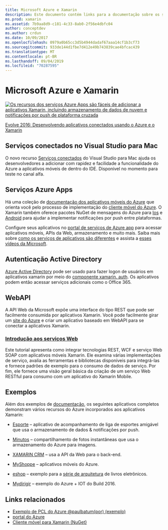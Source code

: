 ```yaml
---
title: Microsoft Azure e Xamarin
description: Este documento contém links para a documentação sobre os serviços conectados no Visual Studio para Mac, os aplicativos móveis do Azure, a autenticação Active Directory e o WebAPI.
ms.prod: xamarin
ms.assetid: 7b9aa8d9-c181-4c33-8ab0-2f56e4dbfc04
author: conceptdev
ms.author: crdun
ms.date: 10/09/2017
ms.openlocfilehash: 0979a0b65cc3d5b4944dadaf67aaa14cf1b3cf73
ms.sourcegitcommit: 933de144d1fbe7d412e49b743839cae4bfcac439
ms.translationtype: MT
ms.contentlocale: pt-BR
ms.lasthandoff: 09/04/2019
ms.locfileid: "70287595"
---
```

# <a name="microsoft-azure-and-xamarin"></a>Microsoft Azure e Xamarin

[![](images/evolve-mikej-azure-sml.png "Os recursos dos serviços Azure Apps são fáceis de adicionar a aplicativos Xamarin, incluindo armazenamento de dados de nuvem e notificações por push de plataforma cruzada")](https://evolve.xamarin.com/session/56ec886fde91c6253c277bc6)

[Evolve 2016: Desenvolvendo aplicativos conectados usando o Azure e o Xamarin](https://evolve.xamarin.com/session/56ec886fde91c6253c277bc6)

## <a name="connected-services-in-visual-studio-for-mac"></a>Serviços conectados no Visual Studio para Mac

O novo recurso [Serviços conectados](connected-services.md) do Visual Studio para Mac ajuda os desenvolvedores a adicionar com rapidez e facilidade a funcionalidade do Azure a aplicativos móveis de dentro do IDE. Disponível no momento para teste no canal alfa.

## <a name="azure-app-services"></a>Serviços Azure Apps

Há uma coleção de [documentação dos aplicativos móveis do Azure](~/cross-platform/data-cloud/mobile-apps.md) que orienta você pelo processo de implementação do [cliente móvel do Azure](https://www.nuget.org/packages/Microsoft.Azure.Mobile.Client/).
O Xamarin também oferece pacotes NuGet de mensagens do Azure para [Ios](https://www.nuget.org/packages/Xamarin.Azure.NotificationHubs.iOS/) e [Android](https://www.nuget.org/packages/Xamarin.Azure.NotificationHubs.Android/) para ajudar a implementar notificações por push entre plataformas.

Configure seus aplicativos no [portal de serviços de Azure app](https://portal.azure.com/) para acessar aplicativos móveis, APIs da Web, armazenamento e muito mais. Saiba mais sobre [como os serviços de aplicativos são diferentes](https://azure.microsoft.com/updates/whats-new-with-azure-app-service/) e assista a [esses vídeos da Microsoft](https://azure.microsoft.com/campaigns/azure-march-announcement/).

## <a name="active-directory-authentication"></a>Autenticação Active Directory

[Azure Active Directory](~/cross-platform/data-cloud/active-directory/index.md) pode ser usado para fazer logon de usuários em aplicativos xamarin por meio do [componente xamarin. auth](https://www.nuget.org/packages/Xamarin.Auth/).
Os aplicativos podem então acessar serviços adicionais como o Office 365.

## <a name="webapi"></a>WebAPI

A API Web da Microsoft expõe uma interface do tipo REST que pode ser facilmente consumida por aplicativos Xamarin.
Você pode facilmente girar um [site do Azure](https://trywebsites.azurewebsites.net/) e criar um aplicativo baseado em WebAPI para se conectar a aplicativos Xamarin.


### <a name="introduction-to-web-servicescross-platformdata-cloudweb-servicesindexmd"></a>[Introdução aos serviços Web](~/cross-platform/data-cloud/web-services/index.md)

Este tutorial apresenta como integrar tecnologias REST, WCF e serviço Web SOAP com aplicativos móveis Xamarin. Ele examina várias implementações de serviço, avalia as ferramentas e bibliotecas disponíveis para integrá-las e fornece padrões de exemplo para o consumo de dados de serviço. Por fim, ele fornece uma visão geral básica da criação de um serviço Web RESTful para consumo com um aplicativo do Xamarin Mobile.

## <a name="samples"></a>Exemplos

Além dos exemplos de [documentação](https://github.com/xamarin/mobile-samples/tree/master/Azure), os seguintes aplicativos completos demonstram vários recursos do Azure incorporados aos aplicativos Xamarin:

- [Esporte](https://github.com/xamarin/Sport) – aplicativo de acompanhamento de liga de esportes amigável que usa o armazenamento de dados & notificações por push.
- [Minutos](https://github.com/pierceboggan/Moments) – compartilhamento de fotos instantâneas que usa o armazenamento do Azure para imagens.
- [XAMARIN CRM](https://github.com/xamarin/app-crm) – usa a API da Web para o back-end.
- [MyShoppe](https://github.com/jamesmontemagno/MyShoppe) – aplicativos móveis do Azure.

- [eshop](https://github.com/dotnet-architecture/eShopOnContainers) – exemplo para a [série de arquitetura](https://www.microsoft.com/net/learn/architecture) de livros eletrônicos.
- [Mydirigir](https://azure.microsoft.com/campaigns/mydriving/) – exemplo do Azure + IOT do Build 2016.


## <a name="related-links"></a>Links relacionados

- [Exemplo de PCL do Azure @paulbatum(por) (exemplo)](https://github.com/paulbatum/mobile-services-xamarin-pcl)
- [portal do Azure](https://azure.microsoft.com/)
- [Cliente móvel para Xamarin (NuGet)](https://www.nuget.org/packages/Microsoft.Azure.Mobile.Client/)

